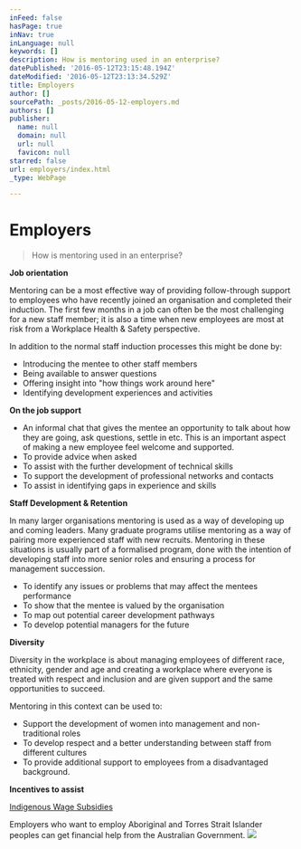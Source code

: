 ```yaml
---
inFeed: false
hasPage: true
inNav: true
inLanguage: null
keywords: []
description: How is mentoring used in an enterprise?
datePublished: '2016-05-12T23:15:48.194Z'
dateModified: '2016-05-12T23:13:34.529Z'
title: Employers
author: []
sourcePath: _posts/2016-05-12-employers.md
authors: []
publisher:
  name: null
  domain: null
  url: null
  favicon: null
starred: false
url: employers/index.html
_type: WebPage

---
```

# Employers

> How is mentoring used in an enterprise?

**Job orientation**

Mentoring can be a most effective way of providing follow-through support to employees who have recently joined an organisation and completed their induction. The first few months in a job can often be the most challenging for a new staff member; it is also a time when new employees are most at risk from a Workplace Health & Safety perspective.

In addition to the normal staff induction processes this might be done by:

* Introducing the mentee to other staff members
* Being available to answer questions
* Offering insight into "how things work around here"
* Identifying development experiences and activities

**On the job support**

* An informal chat that gives the mentee an opportunity to talk about how they are going, ask questions, settle in etc. This is an important aspect of making a new employee feel welcome and supported.
* To provide advice when asked
* To assist with the further development of technical skills
* To support the development of professional networks and contacts
* To assist in identifying gaps in experience and skills

**Staff Development & Retention**

In many larger organisations mentoring is used as a way of developing up and coming leaders. Many graduate programs utilise mentoring as a way of pairing more experienced staff with new recruits. Mentoring in these situations is usually part of a formalised program, done with the intention of developing staff into more senior roles and ensuring a process for management succession.

* To identify any issues or problems that may affect the mentees performance
* To show that the mentee is valued by the organisation
* To map out potential career development pathways
* To develop potential managers for the future

**Diversity**

Diversity in the workplace is about managing employees of different race, ethnicity, gender and age and creating a workplace where everyone is treated with respect and inclusion and are given support and the same opportunities to succeed.

Mentoring in this context can be used to:

* Support the development of women into management and non-traditional roles
* To develop respect and a better understanding between staff from different cultures
* To provide additional support to employees from a disadvantaged background.

**Incentives to assist**

[Indigenous Wage Subsidies][0]

Employers who want to employ Aboriginal and Torres Strait Islander peoples can get financial help from the Australian Government.
![](https://the-grid-user-content.s3-us-west-2.amazonaws.com/13b1177e-827a-47de-ba2e-05d6464684fe.jpg)

[0]: https://www.employment.gov.au/long-term-unemployed-and-indigenous-wage-subsidy